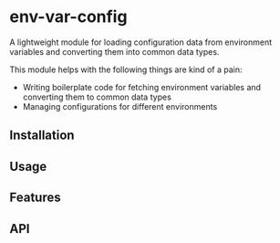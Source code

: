 # env-var-config
A lightweight module for loading configuration data from environment variables and converting them into common data types.

This module helps with the following things are kind of a pain:
- Writing boilerplate code for fetching environment variables and converting them to common data types
- Managing configurations for different environments

## Installation

## Usage

## Features

## API
